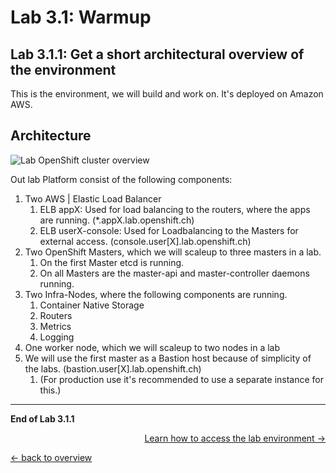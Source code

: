 Lab 3.1: Warmup
============

Lab 3.1.1: Get a short architectural overview of the environment
-------------
This is the environment, we will build and work on. It's deployed on Amazon AWS.

## Architecture
![Lab OpenShift cluster overview](311_ops-techlab.png)

Out lab Platform consist of the following components:
1. Two AWS | Elastic Load Balancer
    1. ELB appX: Used for load balancing to the routers, where the apps are running. (*.appX.lab.openshift.ch)
    1. ELB userX-console: Used for Loadbalancing to the Masters for external access. (console.user[X].lab.openshift.ch)
1. Two OpenShift Masters, which we will scaleup to three masters in a lab.
    1. On the first Master etcd is running.
    1. On all Masters are the master-api and master-controller daemons running.
1. Two Infra-Nodes, where the following components are running.
    1. Container Native Storage
    1. Routers
    1. Metrics
    1. Logging
1. One worker node, which we will scaleup to two nodes in a lab
1. We will use the first master as a Bastion host because of simplicity of the labs. (bastion.user[X].lab.openshift.ch)
    1. (For production use it's recommended to use a separate instance for this.)

---

**End of Lab 3.1.1**

<p width="100px" align="right"><a href="312_access_environment.md">Learn how to access the lab environment →</a></p>

[← back to overview](../README.md)
